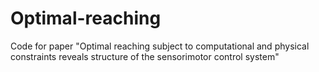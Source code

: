 # Optimal-reaching
Code for paper "Optimal reaching subject to computational and physical constraints reveals structure of the sensorimotor control system"
